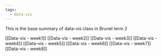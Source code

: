 ```yaml
---
tags:
  - data-vis
---
```

This is the base summary of data-vis class in Brunel term 2

[[Data-vis - week1]]
[[Data-vis - week2]]
[[Data-vis - week3]]
[[Data-vis - week4]]
[[Data-vis - week5]]
[[Data-vis - week6]]
[[Data-vis - week7]]
[[Data-vis - week8]]

